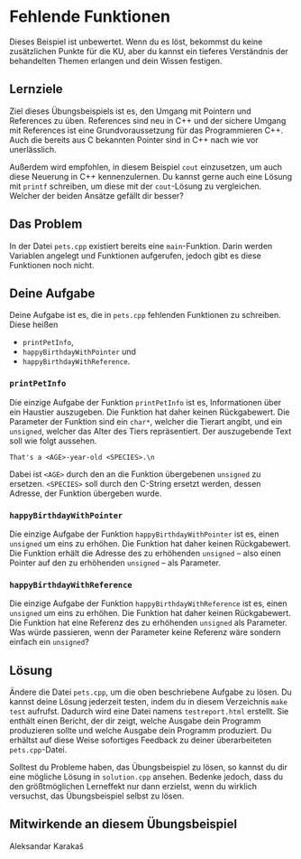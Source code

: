 # Fehlende Funktionen

Dieses Beispiel ist unbewertet. Wenn du es löst, bekommst du keine zusätzlichen Punkte für die KU, aber du kannst ein tieferes Verständnis der behandelten Themen erlangen und dein Wissen festigen.

## Lernziele

Ziel dieses Übungsbeispiels ist es, den Umgang mit Pointern und References zu üben. References sind neu in C++ und der sichere Umgang mit References ist eine Grundvoraussetzung für das Programmieren C++. Auch die bereits aus C bekannten Pointer sind in C++ nach wie vor unerlässlich.

Außerdem wird empfohlen, in diesem Beispiel `cout` einzusetzen, um auch diese Neuerung in C++ kennenzulernen. Du kannst gerne auch eine Lösung mit `printf` schreiben, um diese mit der `cout`-Lösung zu vergleichen. Welcher der beiden Ansätze gefällt dir besser?

## Das Problem

In der Datei `pets.cpp` existiert bereits eine `main`-Funktion. Darin werden Variablen angelegt und Funktionen aufgerufen, jedoch gibt es diese Funktionen noch nicht.

## Deine Aufgabe

Deine Aufgabe ist es, die in `pets.cpp` fehlenden Funktionen zu schreiben. Diese heißen

 - `printPetInfo`,
 - `happyBirthdayWithPointer` und
 - `happyBirthdayWithReference`.

### `printPetInfo`

Die einzige Aufgabe der Funktion `printPetInfo` ist es, Informationen über ein Haustier auszugeben. Die Funktion hat daher keinen Rückgabewert. Die Parameter der Funktion sind ein `char*`, welcher die Tierart angibt, und ein `unsigned`, welcher das Alter des Tiers repräsentiert. Der auszugebende Text soll wie folgt aussehen.

```
That's a <AGE>-year-old <SPECIES>.\n
```

Dabei ist `<AGE>` durch den an die Funktion übergebenen `unsigned` zu ersetzen. `<SPECIES>` soll durch den C-String ersetzt werden, dessen Adresse, der Funktion übergeben wurde.

### `happyBirthdayWithPointer`

Die einzige Aufgabe der Funktion `happyBirthdayWithPointer` ist es, einen `unsigned` um eins zu erhöhen. Die Funktion hat daher keinen Rückgabewert. Die Funktion erhält die Adresse des zu erhöhenden `unsigned` – also einen Pointer auf den zu erhöhenden `unsigned` – als Parameter.

### `happyBirthdayWithReference`

Die einzige Aufgabe der Funktion `happyBirthdayWithReference` ist es, einen `unsigned` um eins zu erhöhen. Die Funktion hat daher keinen Rückgabewert. Die Funktion hat eine Referenz des zu erhöhenden `unsigned` als Parameter. Was würde passieren, wenn der Parameter keine Referenz wäre sondern einfach ein `unsigned`?

## Lösung

Ändere die Datei `pets.cpp`, um die oben beschriebene Aufgabe zu lösen. Du kannst deine Lösung jederzeit testen, indem du in diesem Verzeichnis `make test` aufrufst. Dadurch wird eine Datei namens `testreport.html` erstellt. Sie enthält einen Bericht, der dir zeigt, welche Ausgabe dein Programm produzieren sollte und welche Ausgabe dein Programm produziert. Du erhältst auf diese Weise sofortiges Feedback zu deiner überarbeiteten `pets.cpp`-Datei.

Solltest du Probleme haben, das Übungsbeispiel zu lösen, so kannst du dir eine mögliche Lösung in `solution.cpp` ansehen. Bedenke jedoch, dass du den größtmöglichen Lerneffekt nur dann erzielst, wenn du wirklich versuchst, das Übungsbeispiel selbst zu lösen.

## Mitwirkende an diesem Übungsbeispiel
Aleksandar Karakaš

